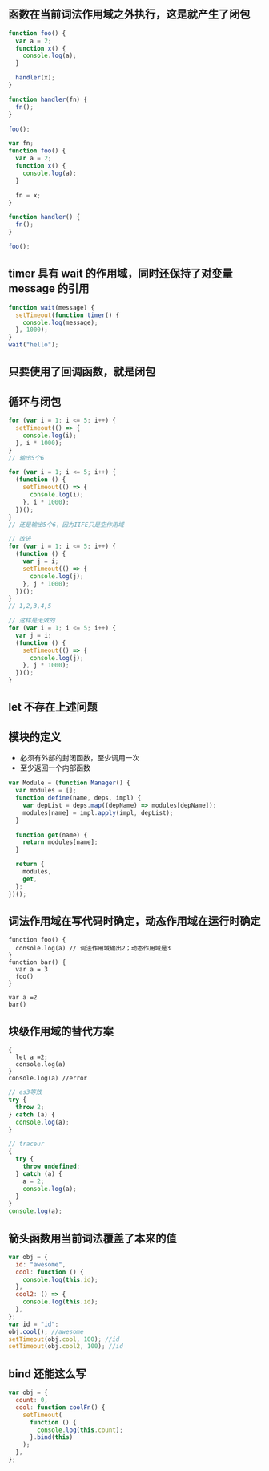 ## 函数在当前词法作用域之外执行，这是就产生了闭包

```js
function foo() {
  var a = 2;
  function x() {
    console.log(a);
  }

  handler(x);
}

function handler(fn) {
  fn();
}

foo();
```

```js
var fn;
function foo() {
  var a = 2;
  function x() {
    console.log(a);
  }

  fn = x;
}

function handler() {
  fn();
}

foo();
```

## timer 具有 wait 的作用域，同时还保持了对变量 message 的引用

```js
function wait(message) {
  setTimeout(function timer() {
    console.log(message);
  }, 1000);
}
wait("hello");
```

## 只要使用了回调函数，就是闭包

## 循环与闭包

```js
for (var i = 1; i <= 5; i++) {
  setTimeout(() => {
    console.log(i);
  }, i * 1000);
}
// 输出5个6
```

```js
for (var i = 1; i <= 5; i++) {
  (function () {
    setTimeout(() => {
      console.log(i);
    }, i * 1000);
  })();
}
// 还是输出5个6，因为IIFE只是空作用域
```

```js
// 改进
for (var i = 1; i <= 5; i++) {
  (function () {
    var j = i;
    setTimeout(() => {
      console.log(j);
    }, j * 1000);
  })();
}
// 1,2,3,4,5

// 这样是无效的
for (var i = 1; i <= 5; i++) {
  var j = i;
  (function () {
    setTimeout(() => {
      console.log(j);
    }, j * 1000);
  })();
}
```

## let 不存在上述问题

## 模块的定义

- 必须有外部的封闭函数，至少调用一次
- 至少返回一个内部函数

```js
var Module = (function Manager() {
  var modules = [];
  function define(name, deps, impl) {
    var depList = deps.map((depName) => modules[depName]);
    modules[name] = impl.apply(impl, depList);
  }

  function get(name) {
    return modules[name];
  }

  return {
    modules,
    get,
  };
})();
```

## 词法作用域在写代码时确定，动态作用域在运行时确定

```
function foo() {
  console.log(a) // 词法作用域输出2；动态作用域是3
}
function bar() {
  var a = 3
  foo()
}

var a =2
bar()
```

## 块级作用域的替代方案

```
{
  let a =2;
  console.log(a)
}
console.log(a) //error
```

```js
// es3等效
try {
  throw 2;
} catch (a) {
  console.log(a);
}
```

```js
// traceur
{
  try {
    throw undefined;
  } catch (a) {
    a = 2;
    console.log(a);
  }
}
console.log(a);
```

## 箭头函数用当前词法覆盖了本来的值

```js
var obj = {
  id: "awesome",
  cool: function () {
    console.log(this.id);
  },
  cool2: () => {
    console.log(this.id);
  },
};
var id = "id";
obj.cool(); //awesome
setTimeout(obj.cool, 100); //id
setTimeout(obj.cool2, 100); //id
```

## bind 还能这么写

```js
var obj = {
  count: 0,
  cool: function coolFn() {
    setTimeout(
      function () {
        console.log(this.count);
      }.bind(this)
    );
  },
};
```
